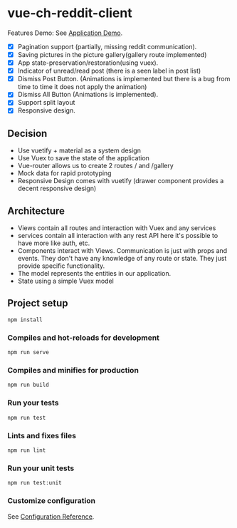 # vue-ch-reddit-client

Features
Demo: See [Application Demo](https://ronymateo2.github.io/vue-reddit-client/).

- [x] Pagination support (partially, missing reddit communication).
- [x] Saving pictures in the picture gallery(gallery route implemented)
- [x] App state-preservation/restoration(using vuex).
- [x] Indicator of unread/read post (there is a seen label in post list)
- [x] Dismiss Post Button. (Animations is implemented but there is a bug from time to time it does not apply the animation)
- [x] Dismiss All Button (Animations is implemented).
- [x] Support split layout
- [x] Responsive design.

## Decision

- Use vuetify + material as a system design
- Use Vuex to save the state of the application
- Vue-router allows us to create 2 routes / and /gallery
- Mock data for rapid prototyping
- Responsive Design comes with vuetify (drawer component provides a decent responsive design)

## Architecture

- Views contain all routes and interaction with Vuex and any services
- services contain all interaction with any rest API here it's possible to have more like auth, etc.
- Components interact with Views. Communication is just with props and events. They don't have any knowledge of any route or state. They just provide specific functionality.
- The model represents the entities in our application.
- State using a simple Vuex model

## Project setup

```
npm install
```

### Compiles and hot-reloads for development

```
npm run serve
```

### Compiles and minifies for production

```
npm run build
```

### Run your tests

```
npm run test
```

### Lints and fixes files

```
npm run lint
```

### Run your unit tests

```
npm run test:unit
```

### Customize configuration

See [Configuration Reference](https://cli.vuejs.org/config/).
